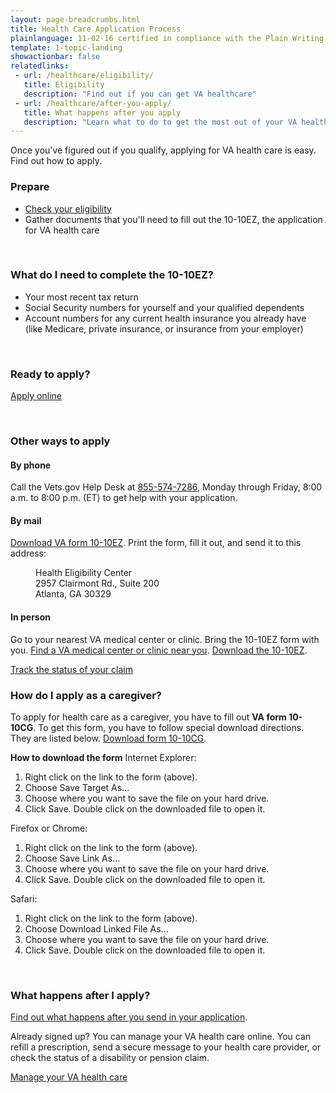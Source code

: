 ```yaml
---
layout: page-breadcrumbs.html
title: Health Care Application Process
plainlanguage: 11-02-16 certified in compliance with the Plain Writing Act
template: 1-topic-landing
showactionbar: false
relatedlinks:
 - url: /healthcare/eligibility/
   title: Eligibility
   description: "Find out if you can get VA healthcare"
 - url: /healthcare/after-you-apply/
   title: What happens after you apply
   description: "Learn what to do to get the most out of your VA health care"
---
```


Once you’ve figured out if you qualify, applying for VA health care is easy. Find out how to apply.

### Prepare
- [Check your eligibility](/healthcare/eligibility/)
- Gather documents that you'll need to fill out the 10-10EZ, the application for VA health care

<div markdown="0"><br></div>

<div class="call-out" markdown="1">

### What do I need to complete the 10-10EZ?

- Your most recent tax return
- Social Security numbers for yourself and your qualified dependents
- Account numbers for any current health insurance you already have (like Medicare, private insurance, or insurance from your employer)

</div>

<div markdown="0"><br></div>

### Ready to apply?

<a class="usa-button-primary va-button-primary" href="/healthcare/apply/application/introduction">Apply online</a>

<div markdown="0"><br></div>

### Other ways to apply

#### By phone

Call the Vets.gov Help Desk at <a href="tel:+18555747286">855-574-7286</a>, Monday through Friday, 8:00 a.m. to 8:00 p.m. (ET) to get help with your application.

#### By mail

[Download VA form 10-10EZ](http://www.va.gov/vaforms/medical/pdf/1010EZ-fillable.pdf). Print the form, fill it out, and send it to this address:

<dl class="va-address-block">
<dd>Health Eligibility Center</dd>
<dd>2957 Clairmont Rd., Suite 200</dd>
<dd>Atlanta, GA 30329</dd>
</dl>

#### In person

Go to your nearest VA medical center or clinic. Bring the 10-10EZ form with you.
[Find a VA medical center or clinic near you](/facilities).
[Download the 10-10EZ](http://www.va.gov/vaforms/medical/pdf/1010EZ-fillable.pdf).

<a class="usa-button-primary" href="http://www.google.com">Track the status of your claim</a>

### How do I apply as a caregiver?

To apply for health care as a caregiver, you have to fill out **VA form 10-10CG**. To get this form, you have to follow special download directions.  They are listed below. 
[Download form 10-10CG](/healthcare/forms/vha-10-10CG.pdf). 

**How to download the form**
Internet Explorer:
1. Right click on the link to the form (above).
2. Choose Save Target As...
3. Choose where you want to save the file on your hard drive.
4. Click Save.
Double click on the downloaded file to open it.

Firefox or Chrome:
1. Right click on the link to the form (above).
2. Choose Save Link As...
3. Choose where you want to save the file on your hard drive.
4. Click Save.
Double click on the downloaded file to open it.

Safari:
1. Right click on the link to the form (above).
2. Choose Download Linked File As...
3. Choose where you want to save the file on your hard drive.
4. Click Save.
Double click on the downloaded file to open it.

<div markdown="0"><br></div>

### What happens after I apply?

[Find out what happens after you send in your application](/healthcare/after-you-apply).

Already signed up? You can manage your VA health care online. You can refill a prescription, send a secure message to your health care provider, or check the status of a disability or pension claim. 

<a class="usa-button-primary" href="/healthcare/prescriptions/">Manage your VA health care</a>

<div markdown="0"><br></div>
